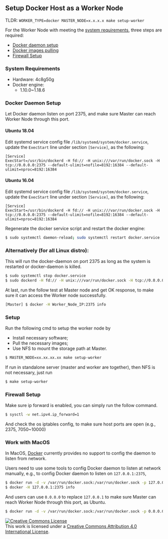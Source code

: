 ## Setup Docker Host as a Worker Node

TLDR: `WORKER_TYPE=docker MASTER_NODE=x.x.x.x make setup-worker`

For the Worker Node with meeting the [system requirements](#system-requirements), three steps are required:

* [Docker daemon setup](#docker-daemon-setup)
* [Docker images pulling](#docker-images-pulling)
* [Firewall Setup](#firewall-setup)

### System Requirements
* Hardware: 4c8g50g
* Docker engine:
    - 1.10.0~1.18.6

### Docker Daemon Setup

Let Docker daemon listen on port 2375, and make sure Master can reach Worker Node through this port.

#### Ubuntu 18.04
Edit systemd service config file `/lib/systemd/system/docker.service`, update the `ExecStart` line under section `[Service]`, as the following:

```
[Service]
ExecStart=/usr/bin/dockerd -H fd:// -H unix:///var/run/docker.sock -H tcp://0.0.0.0:2375 --default-ulimit=nofile=8192:16384 --default-ulimit=nproc=8192:16384
```

#### Ubuntu 16.04
Edit systemd service config file `/lib/systemd/system/docker.service`, update the `ExecStart` line under section `[Service]`, as the following:

```
[Service]
ExecStart=/usr/bin/dockerd -H fd:// -H unix:///var/run/docker.sock -H tcp://0.0.0.0:2375 --default-ulimit=nofile=8192:16384 --default-ulimit=nproc=8192:16384
```

Regenerate the docker service script and restart the docker engine:

```bash
$ sudo systemctl daemon-reload; sudo systemctl restart docker.service
```

### Alternatively (for all Linux distro):
This will run the docker-daemon on port 2375 as long as the system is restarted or docker-daemon is killed.

```bash
$ sudo systemctl stop docker.service
$ sudo dockerd -H fd:// -H unix:///var/run/docker.sock -H tcp://0.0.0.0:2375 --default-ulimit=nofile=8192:16384 --default-ulimit=nproc=8192:16384 -D &
```

At last, run the follow test at Master node and get OK response, to make sure it can access the Worker node successfully.

```bash
[Master] $ docker -H Worker_Node_IP:2375 info
```

### Setup
Run the following cmd to setup the worker node by
 
* Install necessary software;
* Pull the necessary images;
* Use NFS to mount the storage path at Master.

```bash
$ MASTER_NODE=xx.xx.xx.xx make setup-worker
```

If run in standalone server (master and worker are together), then NFS is not necessary, just run

```bash
$ make setup-worker
```

### Firewall Setup
Make sure ip forward is enabled, you can simply run the follow command.

```bash
$ sysctl -w net.ipv4.ip_forward=1
```
And check the os iptables config, to make sure host ports are open (e.g., 2375, 7050~10000)

### Work with MacOS

In MacOS, [Docker](https://docs.docker.com/docker-for-mac/networking/#known-limitations-use-cases-and-workarounds) currently provides no support to config the daemon to listen from network.

Users need to use some tools to config Docker daemon to listen at network manually, e.g., to config Docker daemon to listen on `127.0.0.1:2375`,

```bash
$ docker run -d -v /var/run/docker.sock:/var/run/docker.sock -p 127.0.0.1:2375:2375 bobrik/socat TCP-LISTEN:2375,fork UNIX-CONNECT:/var/run/docker.sock
$ docker -H 127.0.0.1:2375 info
```

And users can use  `0.0.0.0` to replace `127.0.0.1` to make sure Master can reach Worker Node through this port, as Ubuntu.

```bash
$ docker run -d -v /var/run/docker.sock:/var/run/docker.sock -p 0.0.0.0:2375:2375 bobrik/socat TCP-LISTEN:2375,fork UNIX-CONNECT:/var/run/docker.sock
```

<a rel="license" href="http://creativecommons.org/licenses/by/4.0/"><img alt="Creative Commons License" style="border-width:0" src="https://i.creativecommons.org/l/by/4.0/88x31.png" /></a><br />This work is licensed under a <a rel="license" href="http://creativecommons.org/licenses/by/4.0/">Creative Commons Attribution 4.0 International License</a>.

